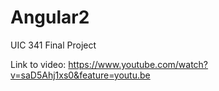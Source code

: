 # Angular2
UIC 341 Final Project

Link to video: https://www.youtube.com/watch?v=saD5Ahj1xs0&feature=youtu.be
